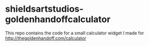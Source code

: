 # shieldsartstudios-goldenhandoffcalculator
This repo contains the code for a small calculator widget I made for http://thegoldenhandoff.com/calculator
